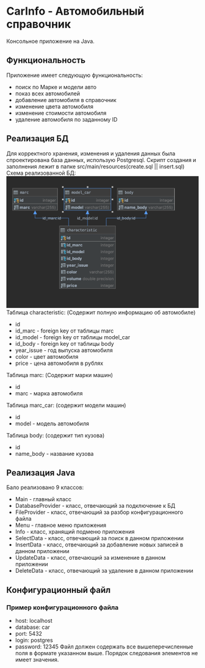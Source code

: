 # CarInfo - Автомобильный справочник

Консольное приложение на Java.
## Функциональность
Приложение имеет следующую функциональность:
* поиск по Марке и модели авто
* показ всех автомобилей
* добавление автомобиля в справочник
* изменение цвета автомобиля
* изменение стоимости автомобиля
* удаление автомобиля по заданному ID

## Реализация БД
Для корректного хранения, изменения и удаления данных была спроектирована база данных, использую Postgresql.
Скрипт создания и заполнения лежит в папке src/main/resources(create.sql || insert.sql)
Схема реализованной БД: 
![schema](https://github.com/mezd10/CarInfo/blob/master/schema.png)
Таблица characteristic:
(Содержит полную информацию об автомобиле)
* id
* id_marc - foreign key от таблицы marc
* id_model - foreign key от таблицы model_car
* id_body - foreign key от таблицы body
* year_issue - год выпуска автомобиля
* color - цвет автомобиля
* price - цена автомобиля в рублях

Таблица marc:
(Содержит марки машин)
* id
* marc - марка автомобиля

Таблица marc_car:
(содержит модели машин)
* id
* model - модель автомобиля

Таблица body:
(содержит тип кузова)
* id
* name_body - название кузова

## Реализация Java
Бало реализовано 9 классов:
* Main - главный класс
* DatabaseProvider - класс, отвечающий за подключение к БД
* FileProvider - класс, отвечающий за разбор конфигурационного файла
* Menu - главное меню приложения
* Info - класс, хранящий подменю приложения
* SelectData - класс, отвечающий за поиск в данном приложении 
* InsertData - класс, отвечающий за добавление новых записей в данном приложении
* UpdateData - класс, отвечающий за изменение в данном приложении
* DeleteData - класс, отвечающий за удаление в данном приложении

## Конфигурационный файл
### Пример конфигурационного файла
* host: localhost
* database: car
* port: 5432
* login: postgres
* password: 12345
Файл должен содержать все вышеперечисленные поля в формате указанном выше.
Порядок следования элементов не имеет значения.
